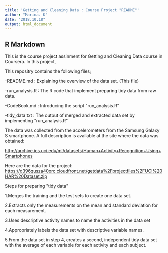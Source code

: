 ```yaml
---
title: 'Getting and Cleaning Data : Course Project "README"'
author: "Marina. K"
date: "2018.10.18"
output: html_document
---
```


## R Markdown

This is the course project assinment for Getting and Cleaning Data course in Coursera.
In this project, 

This repositry contains the following files;

-README.md : Explaining the overview of the data set. (This file)

-run_analysis.R : The R code that implement preparing tidy data from raw data.

-CodeBook.md : Introducing the script "run_analysis.R"

-tidy_data.txt : The output of merged and extracted data set by implementing "run_analysis.R"

The data was collected from the accelerometers from the Samsung Galaxy S smartphone.
A full description is available at the site where the data was obtained:

http://archive.ics.uci.edu/ml/datasets/Human+Activity+Recognition+Using+Smartphones

Here are the data for the project:
https://d396qusza40orc.cloudfront.net/getdata%2Fprojectfiles%2FUCI%20HAR%20Dataset.zip

Steps for preparing "tidy data"

1.Merges the training and the test sets to create one data set.

2.Extracts only the measurements on the mean and standard deviation for each measurement.

3.Uses descriptive activity names to name the activities in the data set

4.Appropriately labels the data set with descriptive variable names.

5.From the data set in step 4, creates a second, independent tidy data set with the average of each variable for each activity and each subject.
